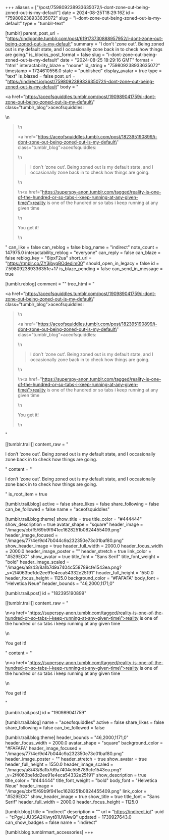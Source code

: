 +++
aliases = ["/post/759809238933635072/i-dont-zone-out-being-zoned-out-is-my-default"]
date = 2024-08-25T18:29:16Z
id = "759809238933635072"
slug = "i-dont-zone-out-being-zoned-out-is-my-default"
type = "tumblr-text"

[tumblr]
parent_post_url = "https://indigonite.tumblr.com/post/619173730888957952/i-dont-zone-out-being-zoned-out-is-my-default"
summary = "I don't 'zone out'. Being zoned out is my default state, and I occasionally zone back in to check how things are going."
is_blocks_post_format = false
slug = "i-dont-zone-out-being-zoned-out-is-my-default"
date = "2024-08-25 18:29:16 GMT"
format = "html"
interactability_blaze = "noone"
id_string = "759809238933635072"
timestamp = 1724610556.0
state = "published"
display_avatar = true
type = "text"
is_blazed = false
post_url = "https://indirect.io/post/759809238933635072/i-dont-zone-out-being-zoned-out-is-my-default"
body = "<p><a href=\"https://aceofsquiddles.tumblr.com/post/190989041759/i-dont-zone-out-being-zoned-out-is-my-default\" class=\"tumblr_blog\">aceofsquiddles</a>:</p>\n<blockquote>\n<p><a href=\"https://aceofsquiddles.tumblr.com/post/182395190899/i-dont-zone-out-being-zoned-out-is-my-default\" class=\"tumblr_blog\">aceofsquiddles</a>:</p>\n<blockquote><p>I don’t ‘zone out’. Being zoned out is my default state, and I occasionally zone back in to check how things are going.</p></blockquote>\n<p>\n<a href=\"https://superspy-anon.tumblr.com/tagged/reality-is-one-of-the-hundred-or-so-tabs-i-keep-running-at-any-given-time\">reality is one of the hundred or so tabs i keep running at any given time</a></p>\n<p>You get it! <br/></p>\n</blockquote>"
can_like = false
can_reblog = false
blog_name = "indirect"
note_count = 147975.0
interactability_reblog = "everyone"
can_reply = false
can_blaze = false
reblog_key = "6ipxF2ua"
short_url = "https://tmblr.co/ZY3jbygBOdedim00"
should_open_in_legacy = false
id = 7.598092389336351e+17
is_blaze_pending = false
can_send_in_message = true

[tumblr.reblog]
comment = ""
tree_html = "<p><a href=\"https://aceofsquiddles.tumblr.com/post/190989041759/i-dont-zone-out-being-zoned-out-is-my-default\" class=\"tumblr_blog\">aceofsquiddles</a>:</p><blockquote>\n<p><a href=\"https://aceofsquiddles.tumblr.com/post/182395190899/i-dont-zone-out-being-zoned-out-is-my-default\" class=\"tumblr_blog\">aceofsquiddles</a>:</p>\n<blockquote><p>I don’t ‘zone out’. Being zoned out is my default state, and I occasionally zone back in to check how things are going.</p></blockquote>\n<p>\n<a href=\"https://superspy-anon.tumblr.com/tagged/reality-is-one-of-the-hundred-or-so-tabs-i-keep-running-at-any-given-time\">reality is one of the hundred or so tabs i keep running at any given time</a></p>\n<p>You get it! <br></p>\n</blockquote>"

[[tumblr.trail]]
content_raw = "<p>I don’t ‘zone out’. Being zoned out is my default state, and I occasionally zone back in to check how things are going.</p>"
content = "<p>I don&rsquo;t &lsquo;zone out&rsquo;. Being zoned out is my default state, and I occasionally zone back in to check how things are going.</p>"
is_root_item = true

[tumblr.trail.blog]
active = false
share_likes = false
share_following = false
can_be_followed = false
name = "aceofsquiddles"

[tumblr.trail.blog.theme]
show_title = true
title_color = "#444444"
show_description = true
avatar_shape = "square"
header_image = "/images/cb/f5/69b9f941ec1628251b0824455409.png"
header_image_focused = "/images/77/4e/9d47b044c9a232350e73c01baf80.png"
show_header_image = true
header_full_width = 2000.0
header_focus_width = 2000.0
header_image_poster = ""
header_stretch = true
link_color = "#529ECC"
show_avatar = true
title_font = "Sans Serif"
title_font_weight = "bold"
header_image_scaled = "/images/a8/43/8a1b7d9a7404c558789cfe1543ea.png?_v=2f4063be1dd2ee91e4eca54332e25191"
header_full_height = 1550.0
header_focus_height = 1125.0
background_color = "#FAFAFA"
body_font = "Helvetica Neue"
header_bounds = "46,2000,1171,0"

[tumblr.trail.post]
id = "182395190899"

[[tumblr.trail]]
content_raw = "<p>\n<a href=\"https://superspy-anon.tumblr.com/tagged/reality-is-one-of-the-hundred-or-so-tabs-i-keep-running-at-any-given-time\">reality is one of the hundred or so tabs i keep running at any given time</a></p>\n<p>You get it! <br></p>"
content = "<p>\n<a href=\"https://superspy-anon.tumblr.com/tagged/reality-is-one-of-the-hundred-or-so-tabs-i-keep-running-at-any-given-time\">reality is one of the hundred or so tabs i keep running at any given time</a></p>\n<p>You get it! <br /></p>"

[tumblr.trail.post]
id = "190989041759"

[tumblr.trail.blog]
name = "aceofsquiddles"
active = false
share_likes = false
share_following = false
can_be_followed = false

[tumblr.trail.blog.theme]
header_bounds = "46,2000,1171,0"
header_focus_width = 2000.0
avatar_shape = "square"
background_color = "#FAFAFA"
header_image_focused = "/images/77/4e/9d47b044c9a232350e73c01baf80.png"
header_image_poster = ""
header_stretch = true
show_avatar = true
header_full_height = 1550.0
header_image_scaled = "/images/a8/43/8a1b7d9a7404c558789cfe1543ea.png?_v=2f4063be1dd2ee91e4eca54332e25191"
show_description = true
title_color = "#444444"
title_font_weight = "bold"
body_font = "Helvetica Neue"
header_image = "/images/cb/f5/69b9f941ec1628251b0824455409.png"
link_color = "#529ECC"
show_header_image = true
show_title = true
title_font = "Sans Serif"
header_full_width = 2000.0
header_focus_height = 1125.0

[tumblr.blog]
title = "indirect"
description = ""
url = "https://indirect.io/"
uuid = "t:PgyUJU3SA2Klwyt81UWAwQ"
updated = 1739927643.0
can_show_badges = false
name = "indirect"

[tumblr.blog.tumblrmart_accessories]
+++
